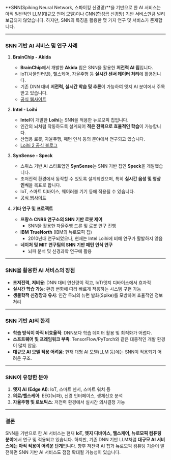 **SNN(Spiking Neural Network, 스파이킹 신경망)**을 기반으로 한 AI 서비스는 아직 일반적인 LLM(대규모 언어 모델)이나 CNN(합성곱 신경망) 기반 서비스만큼 널리 보급되지 않았습니다. 하지만, SNN의 특징을 활용한 몇 가지 연구 및 서비스가 존재합니다.

---

### **SNN 기반 AI 서비스 및 연구 사례**
1. **BrainChip - Akida**  
   - **BrainChip**에서 개발한 **Akida** 칩은 SNN을 활용한 **저전력 AI 칩**입니다.  
   - IoT(사물인터넷), 헬스케어, 자율주행 등 **실시간 센서 데이터 처리**에 활용됩니다.  
   - 기존 DNN 대비 **저전력, 실시간 학습 및 추론**이 가능하여 엣지 AI 분야에서 주목받고 있습니다.  
   - [공식 웹사이트](https://brainchip.com/)

2. **Intel - Loihi**  
   - **Intel**이 개발한 **Loihi**는 SNN을 적용한 뉴로모픽 칩입니다.  
   - 인간의 뇌처럼 작동하도록 설계되어 **적은 전력으로 효율적인 학습**이 가능합니다.  
   - 산업용 로봇, 자율주행, 패턴 인식 등의 분야에서 연구되고 있습니다.  
   - [Loihi 2 공식 블로그](https://www.intel.com/content/www/us/en/research/neuromorphic-computing.html)

3. **SynSense - Speck**  
   - 스위스 기반 AI 스타트업인 **SynSense**는 SNN 기반 칩인 **Speck**을 개발했습니다.  
   - 초저전력 환경에서 동작할 수 있도록 설계되었으며, 특히 **실시간 음성 및 영상 인식**을 목표로 합니다.  
   - IoT, 스마트 디바이스, 웨어러블 기기 등에 적용될 수 있습니다.  
   - [공식 웹사이트](https://www.synsense-neuromorphic.com/)

4. **기타 연구 및 프로젝트**
   - **프랑스 CNRS 연구소의 SNN 기반 로봇 제어**  
     - SNN을 활용한 자율주행 드론 및 로봇 연구 진행  
   - **IBM TrueNorth** (IBM의 뉴로모픽 칩)  
     - 2010년대 연구되었으나, 현재는 Intel Loihi에 비해 연구가 활발하지 않음  
   - **네이처 및 MIT 연구팀의 SNN 기반 패턴 인식 연구**  
     - 뇌파 분석 및 신경과학 연구에 활용  

---

### **SNN을 활용한 AI 서비스의 장점**
- **초저전력, 저비용**: DNN 대비 연산량이 적고, IoT/엣지 디바이스에서 효과적  
- **실시간 학습 가능**: 환경 변화에 따라 빠르게 적응하는 시스템 구현 가능  
- **생물학적 신경망과 유사**: 인간 두뇌의 뉴런 발화(Spike)를 모방하여 효율적인 정보 처리  

---

### **SNN 기반 AI의 한계**
- **학습 방식이 아직 비효율적**: DNN보다 학습 데이터 활용 및 최적화가 어렵다.  
- **소프트웨어 및 프레임워크 부족**: TensorFlow/PyTorch와 같은 대중적인 개발 환경이 많지 않음.  
- **대규모 AI 모델 적용 어려움**: 현재 대형 AI 모델(LLM 등)에는 SNN이 적용되기 어려운 구조.

---

### **SNN이 유망한 분야**
1. **엣지 AI (Edge AI)**: IoT, 스마트 센서, 스마트 워치 등  
2. **의료/헬스케어**: EEG(뇌파), 신경 인터페이스, 생체신호 분석  
3. **자율주행 및 로보틱스**: 저전력 환경에서 실시간 의사결정 가능  

---

### **결론**
SNN을 기반으로 한 AI 서비스는 현재 **IoT, 엣지 디바이스, 헬스케어, 뉴로모픽 컴퓨팅 분야**에서 연구 및 적용되고 있습니다. 하지만, 기존 DNN 기반 LLM처럼 **대규모 AI 서비스에는 아직 적용이 어려운 단계**입니다. 향후 저전력 AI 칩과 뉴로모픽 컴퓨팅 기술이 발전하면 SNN 기반 AI 서비스도 점점 확대될 가능성이 있습니다.

